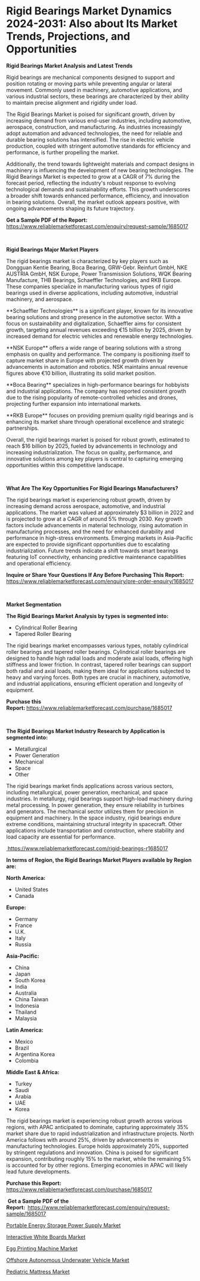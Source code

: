 <p><h1>Rigid Bearings Market Dynamics 2024-2031: Also about Its Market Trends, Projections, and Opportunities</h1></p><p><strong>Rigid Bearings Market Analysis and Latest Trends</strong></p>
<p><p>Rigid bearings are mechanical components designed to support and position rotating or moving parts while preventing angular or lateral movement. Commonly used in machinery, automotive applications, and various industrial sectors, these bearings are characterized by their ability to maintain precise alignment and rigidity under load. </p><p>The Rigid Bearings Market is poised for significant growth, driven by increasing demand from various end-user industries, including automotive, aerospace, construction, and manufacturing. As industries increasingly adopt automation and advanced technologies, the need for reliable and durable bearing solutions has intensified. The rise in electric vehicle production, coupled with stringent automotive standards for efficiency and performance, is further propelling the market. </p><p>Additionally, the trend towards lightweight materials and compact designs in machinery is influencing the development of new bearing technologies. The Rigid Bearings Market is expected to grow at a CAGR of 7% during the forecast period, reflecting the industry's robust response to evolving technological demands and sustainability efforts. This growth underscores a broader shift towards enhanced performance, efficiency, and innovation in bearing solutions. Overall, the market outlook appears positive, with ongoing advancements shaping its future trajectory.</p></p>
<p><strong>Get a Sample PDF of the Report:&nbsp;</strong> <a href="https://www.reliablemarketforecast.com/enquiry/request-sample/1685017?utm_campaign=1108&utm_medium=2&utm_source=Github&utm_content=ia&utm_term=19102024&utm_id=rigid-bearings">https://www.reliablemarketforecast.com/enquiry/request-sample/1685017</a></p>
<p>&nbsp;</p>
<p><strong>Rigid Bearings Major Market Players</strong></p>
<p><p>The rigid bearings market is characterized by key players such as Dongguan Kentie Bearing, Boca Bearing, GRW-Gebr. Reinfurt GmbH, NKE AUSTRIA GmbH, NSK Europe, Power Transmission Solutions, WQK Bearing Manufacture, THB Bearings, Schaeffler Technologies, and RKB Europe. These companies specialize in manufacturing various types of rigid bearings used in diverse applications, including automotive, industrial machinery, and aerospace.</p><p>**Schaeffler Technologies** is a significant player, known for its innovative bearing solutions and strong presence in the automotive sector. With a focus on sustainability and digitalization, Schaeffler aims for consistent growth, targeting annual revenues exceeding €15 billion by 2025, driven by increased demand for electric vehicles and renewable energy technologies.</p><p>**NSK Europe** offers a wide range of bearing solutions with a strong emphasis on quality and performance. The company is positioning itself to capture market share in Europe with projected growth driven by advancements in automation and robotics. NSK maintains annual revenue figures above €10 billion, illustrating its solid market position.</p><p>**Boca Bearing** specializes in high-performance bearings for hobbyists and industrial applications. The company has reported consistent growth due to the rising popularity of remote-controlled vehicles and drones, projecting further expansion into international markets. </p><p>**RKB Europe** focuses on providing premium quality rigid bearings and is enhancing its market share through operational excellence and strategic partnerships. </p><p>Overall, the rigid bearings market is poised for robust growth, estimated to reach $16 billion by 2025, fueled by advancements in technology and increasing industrialization. The focus on quality, performance, and innovative solutions among key players is central to capturing emerging opportunities within this competitive landscape.</p></p>
<p>&nbsp;</p>
<p><strong>What Are The Key Opportunities For Rigid Bearings Manufacturers?</strong></p>
<p><p>The rigid bearings market is experiencing robust growth, driven by increasing demand across aerospace, automotive, and industrial applications. The market was valued at approximately $3 billion in 2022 and is projected to grow at a CAGR of around 5% through 2030. Key growth factors include advancements in material technology, rising automation in manufacturing processes, and the need for enhanced durability and performance in high-stress environments. Emerging markets in Asia-Pacific are expected to provide significant opportunities due to escalating industrialization. Future trends indicate a shift towards smart bearings featuring IoT connectivity, enhancing predictive maintenance capabilities and operational efficiency.</p></p>
<p><strong>Inquire or Share Your Questions If Any Before Purchasing This Report:</strong> <a href="https://www.reliablemarketforecast.com/enquiry/pre-order-enquiry/1685017?utm_campaign=1108&utm_medium=2&utm_source=Github&utm_content=ia&utm_term=19102024&utm_id=rigid-bearings">https://www.reliablemarketforecast.com/enquiry/pre-order-enquiry/1685017</a></p>
<p>&nbsp;</p>
<p><strong>Market Segmentation</strong></p>
<p><strong>The Rigid Bearings Market Analysis by types is segmented into:</strong></p>
<p><ul><li>Cylindrical Roller Bearing</li><li>Tapered Roller Bearing</li></ul></p>
<p><p>The rigid bearings market encompasses various types, notably cylindrical roller bearings and tapered roller bearings. Cylindrical roller bearings are designed to handle high radial loads and moderate axial loads, offering high stiffness and lower friction. In contrast, tapered roller bearings can support both radial and axial loads, making them ideal for applications subjected to heavy and varying forces. Both types are crucial in machinery, automotive, and industrial applications, ensuring efficient operation and longevity of equipment.</p></p>
<p><strong>Purchase this Report:&nbsp;</strong><a href="https://www.reliablemarketforecast.com/purchase/1685017?utm_campaign=1108&utm_medium=2&utm_source=Github&utm_content=ia&utm_term=19102024&utm_id=rigid-bearings">https://www.reliablemarketforecast.com/purchase/1685017</a></p>
<p>&nbsp;</p>
<p><strong>The Rigid Bearings Market Industry Research by Application is segmented into:</strong></p>
<p><ul><li>Metallurgical</li><li>Power Generation</li><li>Mechanical</li><li>Space</li><li>Other</li></ul></p>
<p><p>The rigid bearings market finds applications across various sectors, including metallurgical, power generation, mechanical, and space industries. In metallurgy, rigid bearings support high-load machinery during metal processing. In power generation, they ensure reliability in turbines and generators. The mechanical sector utilizes them for precision in equipment and machinery. In the space industry, rigid bearings endure extreme conditions, maintaining structural integrity in spacecraft. Other applications include transportation and construction, where stability and load capacity are essential for performance.</p></p>
<p><a href="https://www.reliablemarketforecast.com/rigid-bearings-r1685017?utm_campaign=1108&utm_medium=2&utm_source=Github&utm_content=ia&utm_term=19102024&utm_id=rigid-bearings">&nbsp;https://www.reliablemarketforecast.com/rigid-bearings-r1685017</a></p>
<p><strong>In terms of Region, the Rigid Bearings Market Players available by Region are:</strong></p>
<p>
    <p> <strong> North America: </strong>
        <ul>
            <li>United States</li>
            <li>Canada</li>
        </ul>
        </p> 
    <p> <strong> Europe: </strong>
        <ul>
            <li>Germany</li>
            <li>France</li>
            <li>U.K.</li>
            <li>Italy</li>
            <li>Russia</li>
        </ul>
        </p> 
    <p> <strong> Asia-Pacific: </strong>
        <ul>
            <li>China</li>
            <li>Japan</li>
            <li>South Korea</li>
            <li>India</li>
            <li>Australia</li>
            <li>China Taiwan</li>
            <li>Indonesia</li>
            <li>Thailand</li>
            <li>Malaysia</li>
        </ul>
        </p> 
    <p> <strong> Latin America: </strong>
        <ul>
            <li>Mexico</li>
            <li>Brazil</li>
            <li>Argentina Korea</li>
            <li>Colombia</li>
        </ul>
        </p> 
    <p> <strong> Middle East & Africa: </strong>
        <ul>
            <li>Turkey</li>
            <li>Saudi</li>
            <li>Arabia</li>
            <li>UAE</li>
            <li>Korea</li>
        </ul>
    </p>
    </p>
<p><p>The rigid bearings market is experiencing robust growth across various regions, with APAC anticipated to dominate, capturing approximately 35% market share due to rapid industrialization and infrastructure projects. North America follows with around 25%, driven by advancements in manufacturing technologies. Europe holds approximately 20%, supported by stringent regulations and innovation. China is poised for significant expansion, contributing roughly 15% to the market, while the remaining 5% is accounted for by other regions. Emerging economies in APAC will likely lead future developments.</p></p>
<p><strong>Purchase this Report: </strong><a href="https://www.reliablemarketforecast.com/purchase/1685017?utm_campaign=1108&utm_medium=2&utm_source=Github&utm_content=ia&utm_term=19102024&utm_id=rigid-bearings">https://www.reliablemarketforecast.com/purchase/1685017</a></p>
<p>&nbsp;<strong>Get a Sample PDF of the Report:&nbsp;&nbsp;</strong><a href="https://www.reliablemarketforecast.com/enquiry/request-sample/1685017?utm_campaign=1108&utm_medium=2&utm_source=Github&utm_content=ia&utm_term=19102024&utm_id=rigid-bearings">https://www.reliablemarketforecast.com/enquiry/request-sample/1685017</a></p>
<p><strong></strong></p>
<p><p><a href="https://www.linkedin.com/pulse/emerging-trends-portable-energy-storage-power-supply-market-yenef?utm_campaign=1108&utm_medium=2&utm_source=Github&utm_content=ia&utm_term=19102024&utm_id=rigid-bearings">Portable Energy Storage Power Supply Market</a></p><p><a href="https://issuu.com/reportprime-2/docs/interactive-white-boards-market-siz_65feaab616fd52?utm_campaign=1108&utm_medium=2&utm_source=Github&utm_content=ia&utm_term=19102024&utm_id=rigid-bearings">Interactive White Boards Market</a></p><p><a href="https://github.com/cecilebbruhter/Market-Research-Report-List-1/blob/main/egg-printing-machine-market.md?utm_campaign=1108&utm_medium=2&utm_source=Github&utm_content=ia&utm_term=19102024&utm_id=rigid-bearings">Egg Printing Machine Market</a></p><p><a href="https://issuu.com/reportprime-2/docs/offshore-autonomous-underwater-vehi_d8d2b5725d4109?utm_campaign=1108&utm_medium=2&utm_source=Github&utm_content=ia&utm_term=19102024&utm_id=rigid-bearings">Offshore Autonomous Underwater Vehicle Market</a></p><p><a href="https://github.com/nekolalrclippo/Market-Research-Report-List-1/blob/main/pediatric-mattress-market.md?utm_campaign=1108&utm_medium=2&utm_source=Github&utm_content=ia&utm_term=19102024&utm_id=rigid-bearings">Pediatric Mattress Market</a></p></p>